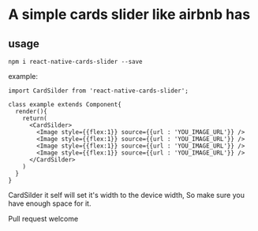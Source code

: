 # A simple cards slider like airbnb has

## usage

    npm i react-native-cards-slider --save

example:

    import CardSilder from 'react-native-cards-slider';

    class example extends Component{
      render(){
        return(
          <CardSilder>
            <Image style={{flex:1}} source={{url : 'YOU_IMAGE_URL'}} />
            <Image style={{flex:1}} source={{url : 'YOU_IMAGE_URL'}} />
            <Image style={{flex:1}} source={{url : 'YOU_IMAGE_URL'}} />
            <Image style={{flex:1}} source={{url : 'YOU_IMAGE_URL'}} />
          </CardSilder>
        )
      }
    }

CardSilder it self will set it's width to the device width,
So make sure you have enough space for it.

Pull request welcome
